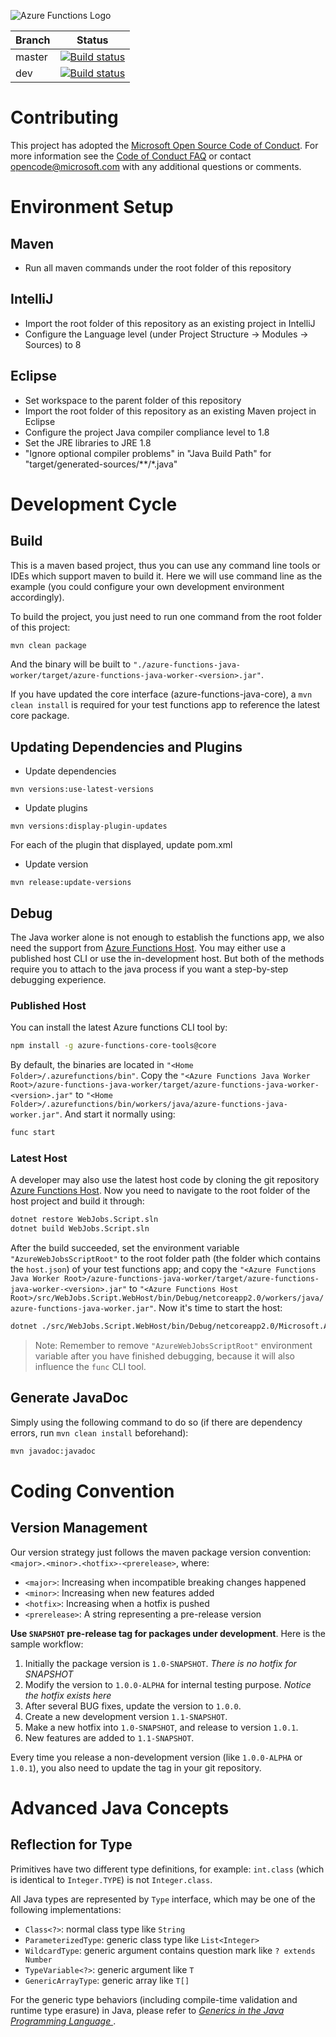 ![Azure Functions Logo](https://raw.githubusercontent.com/Azure/azure-functions-cli/master/src/Azure.Functions.Cli/npm/assets/azure-functions-logo-color-raster.png)

|Branch|Status|
|---|---|
|master|[![Build status](https://ci.appveyor.com/api/projects/status/a6j46j1tawdfs3js?svg=true&branch=master)](https://ci.appveyor.com/project/appsvc/azure-functions-java-worker?branch=master)|
|dev|[![Build status](https://ci.appveyor.com/api/projects/status/a6j46j1tawdfs3js?svg=true&branch=dev)](https://ci.appveyor.com/project/appsvc/azure-functions-java-worker?branch=dev)|

# Contributing

This project has adopted the [Microsoft Open Source Code of Conduct](https://opensource.microsoft.com/codeofconduct/). For more information see the [Code of Conduct FAQ](https://opensource.microsoft.com/codeofconduct/faq/) or contact [opencode@microsoft.com](mailto:opencode@microsoft.com) with any additional questions or comments.

# Environment Setup

## Maven

* Run all maven commands under the root folder of this repository

## IntelliJ

* Import the root folder of this repository as an existing project in IntelliJ
* Configure the Language level (under Project Structure -> Modules -> Sources) to 8

## Eclipse

* Set workspace to the parent folder of this repository
* Import the root folder of this repository as an existing Maven project in Eclipse
* Configure the project Java compiler compliance level to 1.8
* Set the JRE libraries to JRE 1.8
* "Ignore optional compiler problems" in "Java Build Path" for "target/generated-sources/\*\*/\*.java"

# Development Cycle

## Build

This is a maven based project, thus you can use any command line tools or IDEs which support maven to build it. Here we will use command line as the example (you could configure your own development environment accordingly).

To build the project, you just need to run one command from the root folder of this project:

```sh
mvn clean package
```

And the binary will be built to `"./azure-functions-java-worker/target/azure-functions-java-worker-<version>.jar"`.

If you have updated the core interface (azure-functions-java-core), a `mvn clean install` is required for your test functions app to reference the latest core package.

## Updating Dependencies and Plugins
* Update dependencies
```
mvn versions:use-latest-versions
```
* Update plugins
```
mvn versions:display-plugin-updates

```
For each of the plugin that displayed, update pom.xml

* Update version

```
mvn release:update-versions
```
## Debug

The Java worker alone is not enough to establish the functions app, we also need the support from [Azure Functions Host](https://github.com/Azure/azure-functions-host). You may either use a published host CLI or use the in-development host. But both of the methods require you to attach to the java process if you want a step-by-step debugging experience.

### Published Host

You can install the latest Azure functions CLI tool by:

```sh
npm install -g azure-functions-core-tools@core
```

By default, the binaries are located in `"<Home Folder>/.azurefunctions/bin"`. Copy the `"<Azure Functions Java Worker Root>/azure-functions-java-worker/target/azure-functions-java-worker-<version>.jar"` to `"<Home Folder>/.azurefunctions/bin/workers/java/azure-functions-java-worker.jar"`. And start it normally using:

```sh
func start
```

### Latest Host

A developer may also use the latest host code by cloning the git repository [Azure Functions Host](https://github.com/Azure/azure-functions-host). Now you need to navigate to the root folder of the host project and build it through:

```sh
dotnet restore WebJobs.Script.sln
dotnet build WebJobs.Script.sln
```

After the build succeeded, set the environment variable `"AzureWebJobsScriptRoot"` to the root folder path (the folder which contains the `host.json`) of your test functions app; and copy the `"<Azure Functions Java Worker Root>/azure-functions-java-worker/target/azure-functions-java-worker-<version>.jar"` to `"<Azure Functions Host Root>/src/WebJobs.Script.WebHost/bin/Debug/netcoreapp2.0/workers/java/azure-functions-java-worker.jar"`. Now it's time to start the host:

```sh
dotnet ./src/WebJobs.Script.WebHost/bin/Debug/netcoreapp2.0/Microsoft.Azure.WebJobs.Script.WebHost.dll
```

> Note: Remember to remove `"AzureWebJobsScriptRoot"` environment variable after you have finished debugging, because it will also influence the `func` CLI tool.

## Generate JavaDoc

Simply using the following command to do so (if there are dependency errors, run `mvn clean install` beforehand):

```sh
mvn javadoc:javadoc
```

# Coding Convention

## Version Management

Our version strategy just follows the maven package version convention: `<major>.<minor>.<hotfix>-<prerelease>`, where:

* `<major>`: Increasing when incompatible breaking changes happened
* `<minor>`: Increasing when new features added
* `<hotfix>`: Increasing when a hotfix is pushed
* `<prerelease>`: A string representing a pre-release version

**Use `SNAPSHOT` pre-release tag for packages under development**. Here is the sample workflow:

1. Initially the package version is `1.0-SNAPSHOT`. *There is no hotfix for SNAPSHOT*
2. Modify the version to `1.0.0-ALPHA` for internal testing purpose. *Notice the hotfix exists here*
3. After several BUG fixes, update the version to `1.0.0`.
4. Create a new development version `1.1-SNAPSHOT`.
5. Make a new hotfix into `1.0-SNAPSHOT`, and release to version `1.0.1`.
6. New features are added to `1.1-SNAPSHOT`.

Every time you release a non-development version (like `1.0.0-ALPHA` or `1.0.1`), you also need to update the tag in your git repository.

# Advanced Java Concepts

## Reflection for Type

Primitives have two different type definitions, for example: `int.class` (which is identical to `Integer.TYPE`) is not `Integer.class`.

All Java types are represented by `Type` interface, which may be one of the following implementations:
* `Class<?>`: normal class type like `String`
* `ParameterizedType`: generic class type like `List<Integer>`
* `WildcardType`: generic argument contains question mark like `? extends Number`
* `TypeVariable<?>`: generic argument like `T`
* `GenericArrayType`: generic array like `T[]`

For the generic type behaviors (including compile-time validation and runtime type erasure) in Java, please refer to *[Generics in the Java Programming Language
](https://www.cs.rice.edu/~cork/312/Readings/GenericsTutorial.pdf)*.
